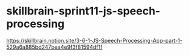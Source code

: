 # skillbrain-sprint11-js-speech-processing
https://skillbrain.notion.site/3-6-1-JS-Speech-Processing-App-part-1-529a6a885bd247bea4e9f3f81594df1f